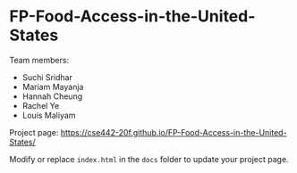 
# FP-Food-Access-in-the-United-States
Team members:  
* Suchi Sridhar  
* Mariam Mayanja  
* Hannah Cheung  
* Rachel Ye  
* Louis Maliyam

Project page: https://cse442-20f.github.io/FP-Food-Access-in-the-United-States/  

Modify or replace `index.html` in the `docs` folder to update your project page.
